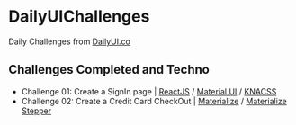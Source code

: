 # DailyUIChallenges

Daily Challenges from [DailyUI.co](https://www.dailyui.co/)

## Challenges Completed and Techno

- Challenge 01: Create a SignIn page | [ReactJS](https://reactjs.org/) / [Material UI](https://material-ui.com) / [KNACSS](https://www.knacss.com/)
- Challenge 02: Create a Credit Card CheckOut | [Materialize](https://materializecss.com/) / [Materialize Stepper](https://github.com/Kinark/Materialize-stepper)
